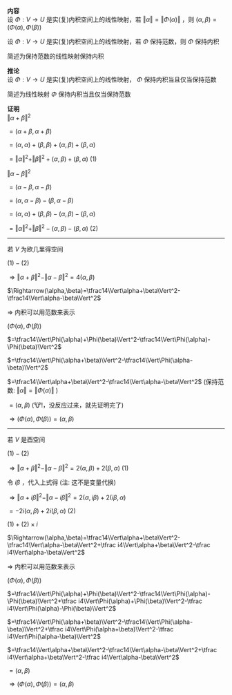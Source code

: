 **内容**    
设 $\Phi:V\to U$ 是实(复)内积空间上的线性映射，若 $\Vert\alpha\Vert=\Vert\Phi(\alpha)\Vert$ ，则 $(\alpha,\beta)=(\Phi(\alpha),\Phi(\beta))$     
    
设 $\Phi:V\to U$ 是实(复)内积空间上的线性映射，若 $\Phi$ 保持范数，则 $\Phi$ 保持内积    
    
简述为保持范数的线性映射保持内积    
    
**推论**    
设 $\Phi:V\to U$ 是实(复)内积空间上的线性映射， $\Phi$ 保持内积当且仅当保持范数    
    
简述为线性映射 $\Phi$ 保持内积当且仅当保持范数    
    
**证明**    
 $\Vert\alpha+\beta\Vert^2$     
    
 $=(\alpha+\beta,\alpha+\beta)$     
    
 $=(\alpha,\alpha)+(\beta,\beta)+(\alpha,\beta)+(\beta,\alpha)$     
    
 $=\Vert\alpha\Vert^2+\Vert\beta\Vert^2+(\alpha,\beta)+(\beta,\alpha)\ (1)$     
    
 $\Vert\alpha-\beta\Vert^2$     
    
 $=(\alpha-\beta,\alpha-\beta)$     
    
 $=(\alpha,\alpha-\beta)-(\beta,\alpha-\beta)$     
    
 $=(\alpha,\alpha)+(\beta,\beta)-(\alpha,\beta)-(\beta,\alpha)$     
    
 $=\Vert\alpha\Vert^2+\Vert\beta\Vert^2-(\alpha,\beta)-(\beta,\alpha)\ (2)$     
    
---    
    
若 $V$ 为欧几里得空间    
    
 $(1)-(2)$     
    
 $\Rightarrow\Vert\alpha+\beta\Vert^2-\Vert\alpha-\beta\Vert^2=4(\alpha,\beta)$     
    
 $\Rightarrow(\alpha,\beta)=\tfrac14\Vert\alpha+\beta\Vert^2-\tfrac14\Vert\alpha-\beta\Vert^2$     
    
 $\Rightarrow$ 内积可以用范数来表示    
    
 $(\Phi(\alpha),\Phi(\beta))$     
    
 $=\tfrac14\Vert\Phi(\alpha)+\Phi(\beta)\Vert^2-\tfrac14\Vert\Phi(\alpha)-\Phi(\beta)\Vert^2$     
    
 $=\tfrac14\Vert\Phi(\alpha+\beta)\Vert^2-\tfrac14\Vert\Phi(\alpha-\beta)\Vert^2$     
    
 $=\tfrac14\Vert\alpha+\beta\Vert^2-\tfrac14\Vert\alpha-\beta\Vert^2$  (保持范数:  $\Vert\alpha\Vert=\Vert\Phi(\alpha)\Vert$ )    
    
 $=(\alpha,\beta)$  (🐮!，没反应过来，就先证明完了)    
    
 $\Rightarrow(\Phi(\alpha),\Phi(\beta))=(\alpha,\beta)$     
    
---    
    
若 $V$ 是酉空间    
    
 $(1)-(2)$     
    
 $\Rightarrow\Vert\alpha+\beta\Vert^2-\Vert\alpha-\beta\Vert^2=2(\alpha,\beta)+2(\beta,\alpha)\ (1)$     
    
令 $i\beta$ ，代入上式得 (注: 这不是变量代换)    
    
 $\Rightarrow\Vert\alpha+i\beta\Vert^2-\Vert\alpha-i\beta\Vert^2=2(\alpha,i\beta)+2(i\beta,\alpha)$     
    
 $=-2i(\alpha,\beta)+2i(\beta,\alpha)\ (2)$     
    
 $(1)+(2)\times i$     
    
 $\Rightarrow(\alpha,\beta)=\tfrac14\Vert\alpha+\beta\Vert^2-\tfrac14\Vert\alpha-\beta\Vert^2+\tfrac i4\Vert\alpha+\beta\Vert^2-\tfrac i4\Vert\alpha-\beta\Vert^2$     
    
 $\Rightarrow$ 内积可以用范数来表示    
    
 $(\Phi(\alpha),\Phi(\beta))$     
    
 $=\tfrac14\Vert\Phi(\alpha)+\Phi(\beta)\Vert^2-\tfrac14\Vert\Phi(\alpha)-\Phi(\beta)\Vert^2+\tfrac i4\Vert\Phi(\alpha)+\Phi(\beta)\Vert^2-\tfrac i4\Vert\Phi(\alpha)-\Phi(\beta)\Vert^2$     
    
 $=\tfrac14\Vert\Phi(\alpha+\beta)\Vert^2-\tfrac14\Vert\Phi(\alpha-\beta)\Vert^2+\tfrac i4\Vert\Phi(\alpha+\beta)\Vert^2-\tfrac i4\Vert\Phi(\alpha-\beta)\Vert^2$     
    
 $=\tfrac14\Vert\alpha+\beta\Vert^2-\tfrac14\Vert\alpha-\beta\Vert^2+\tfrac i4\Vert\alpha+\beta\Vert^2-\tfrac i4\Vert\alpha-\beta\Vert^2$     
    
 $=(\alpha,\beta)$     
    
 $\Rightarrow(\Phi(\alpha),\Phi(\beta))=(\alpha,\beta)$     
